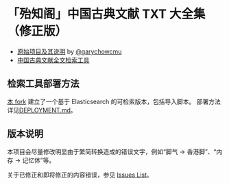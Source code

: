 # 「殆知阁」中国古典文献 TXT 大全集（修正版）

* [原始项目及其说明](https://github.com/garychowcmu/daizhigev20/) by [@garychowcmu](https://github.com/garychowcmu)
* [中国古典文献全文检索工具](https://cn-classics.xishiduliu.com/)

## 检索工具部署方法

[本 fork](https://github.com/frankslin/daizhigev20/) 建立了一个基于 Elasticsearch 的可检索版本，包括导入脚本。
部署方法详见[DEPLOYMENT.md](./DEPLOYMENT.md)。

## 版本说明

本项目会尽量修改明显由于繁简转换造成的错误文字，例如“脚气 -> 香港脚”、“内存 -> 记忆体”等。

关于已修正和即将修正的内容错误，参见 [Issues List](https://github.com/frankslin/daizhigev20/issues?q=is%3Aissue)。
